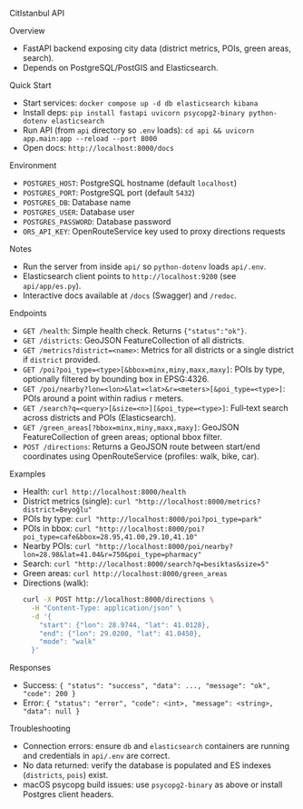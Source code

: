 CitIstanbul API

Overview
- FastAPI backend exposing city data (district metrics, POIs, green areas, search).
- Depends on PostgreSQL/PostGIS and Elasticsearch.

Quick Start
- Start services: `docker compose up -d db elasticsearch kibana`
- Install deps: `pip install fastapi uvicorn psycopg2-binary python-dotenv elasticsearch`
- Run API (from `api` directory so `.env` loads): `cd api && uvicorn app.main:app --reload --port 8000`
- Open docs: `http://localhost:8000/docs`

Environment
- `POSTGRES_HOST`: PostgreSQL hostname (default `localhost`)
- `POSTGRES_PORT`: PostgreSQL port (default `5432`)
- `POSTGRES_DB`: Database name
- `POSTGRES_USER`: Database user
- `POSTGRES_PASSWORD`: Database password
- `ORS_API_KEY`: OpenRouteService key used to proxy directions requests

Notes
- Run the server from inside `api/` so `python-dotenv` loads `api/.env`.
- Elasticsearch client points to `http://localhost:9200` (see `api/app/es.py`).
- Interactive docs available at `/docs` (Swagger) and `/redoc`.

Endpoints
- `GET /health`: Simple health check. Returns `{"status":"ok"}`.
- `GET /districts`: GeoJSON FeatureCollection of all districts.
- `GET /metrics?district=<name>`: Metrics for all districts or a single district if `district` provided.
- `GET /poi?poi_type=<type>[&bbox=minx,miny,maxx,maxy]`: POIs by type, optionally filtered by bounding box in EPSG:4326.
- `GET /poi/nearby?lon=<lon>&lat=<lat>&r=<meters>[&poi_type=<type>]`: POIs around a point within radius `r` meters.
- `GET /search?q=<query>[&size=<n>][&poi_type=<type>]`: Full‑text search across districts and POIs (Elasticsearch).
- `GET /green_areas[?bbox=minx,miny,maxx,maxy]`: GeoJSON FeatureCollection of green areas; optional bbox filter.
- `POST /directions`: Returns a GeoJSON route between start/end coordinates using OpenRouteService (profiles: walk, bike, car).

Examples
- Health: `curl http://localhost:8000/health`
- District metrics (single): `curl "http://localhost:8000/metrics?district=Beyoğlu"`
- POIs by type: `curl "http://localhost:8000/poi?poi_type=park"`
- POIs in bbox: `curl "http://localhost:8000/poi?poi_type=cafe&bbox=28.95,41.00,29.10,41.10"`
- Nearby POIs: `curl "http://localhost:8000/poi/nearby?lon=28.98&lat=41.04&r=750&poi_type=pharmacy"`
- Search: `curl "http://localhost:8000/search?q=besiktas&size=5"`
- Green areas: `curl http://localhost:8000/green_areas`
- Directions (walk):
  ```bash
  curl -X POST http://localhost:8000/directions \
    -H "Content-Type: application/json" \
    -d '{
      "start": {"lon": 28.9744, "lat": 41.0128},
      "end": {"lon": 29.0200, "lat": 41.0450},
      "mode": "walk"
    }'
  ```

Responses
- Success: `{ "status": "success", "data": ..., "message": "ok", "code": 200 }`
- Error: `{ "status": "error", "code": <int>, "message": <string>, "data": null }`

Troubleshooting
- Connection errors: ensure `db` and `elasticsearch` containers are running and credentials in `api/.env` are correct.
- No data returned: verify the database is populated and ES indexes (`districts`, `pois`) exist.
- macOS psycopg build issues: use `psycopg2-binary` as above or install Postgres client headers.
